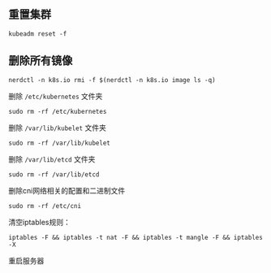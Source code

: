 ## 重置集群

```
kubeadm reset -f
```

## 删除所有镜像

```
nerdctl -n k8s.io rmi -f $(nerdctl -n k8s.io image ls -q)
```

删除 `/etc/kubernetes` 文件夹

```
sudo rm -rf /etc/kubernetes
```

删除 `/var/lib/kubelet` 文件夹

```
sudo rm -rf /var/lib/kubelet
```

删除 `/var/lib/etcd` 文件夹

```
sudo rm -rf /var/lib/etcd
```

删除cni网络相关的配置和二进制文件

```
sudo rm -rf /etc/cni
```

清空iptables规则：

```
iptables -F && iptables -t nat -F && iptables -t mangle -F && iptables -X
```

重启服务器

